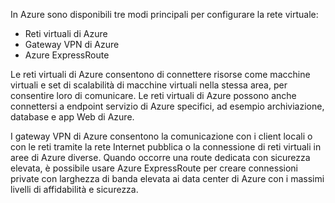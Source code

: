 In Azure sono disponibili tre modi principali per configurare la rete virtuale: 
 - Reti virtuali di Azure
 - Gateway VPN di Azure
 - Azure ExpressRoute 
 
 Le reti virtuali di Azure consentono di connettere risorse come macchine virtuali e set di scalabilità di macchine virtuali nella stessa area, per consentire loro di comunicare. Le reti virtuali di Azure possono anche connettersi a endpoint servizio di Azure specifici, ad esempio archiviazione, database e app Web di Azure.

I gateway VPN di Azure consentono la comunicazione con i client locali o con le reti tramite la rete Internet pubblica o la connessione di reti virtuali in aree di Azure diverse. Quando occorre una route dedicata con sicurezza elevata, è possibile usare Azure ExpressRoute per creare connessioni private con larghezza di banda elevata ai data center di Azure con i massimi livelli di affidabilità e sicurezza.